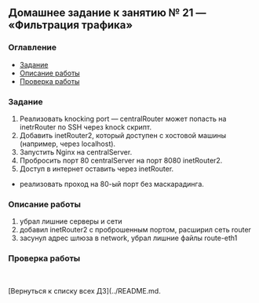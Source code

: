 ## Домашнее задание к занятию № 21 — «Фильтрация трафика»  <!-- omit in toc -->

### Оглавление  <!-- omit in toc -->

- [Задание](#Задание)
- [Описание работы](#Описание-работы)
- [Проверка работы](#Проверка-работы)

### Задание

1. Реализовать knocking port — centralRouter может попасть на inetrRouter по SSH через knock скрипт.
2. Добавить inetRouter2, который доступен с хостовой машины (например, через localhost).
3. Запустить Nginx на centralServer.
4. Пробросить порт 80 centralServer на порт 8080 inetRouter2.
5. Доступ в интернет оставить через inetRouter.

* реализовать проход на 80-ый порт без маскарадинга.

### Описание работы

1. убрал лишние серверы и сети
2. добавил inetRouter2 с проброшенным портом, расширил сеть router
3. засунул адрес шлюза в network, убрал лишние файлы route-eth1

### Проверка работы



<br/>

[Вернуться к списку всех ДЗ](../README.md.
